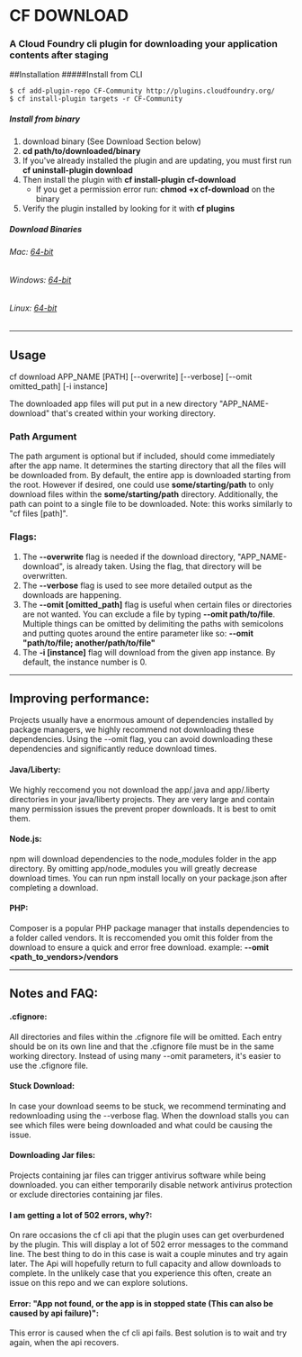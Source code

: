 # CF DOWNLOAD
### A Cloud Foundry cli plugin for downloading your application contents after staging



##Installation
#####Install from CLI
  ```
  $ cf add-plugin-repo CF-Community http://plugins.cloudfoundry.org/
  $ cf install-plugin targets -r CF-Community
  ```
  
##### Install from binary
1. download binary (See Download Section below)
2. **cd path/to/downloaded/binary**
3. If you've already installed the plugin and are updating, you must first run **cf uninstall-plugin download**
4. Then install the plugin with **cf install-plugin cf-download** 
	* If you get a permission error run: **chmod +x cf-download** on the binary
5. Verify the plugin installed by looking for it with **cf plugins** 

##### Download Binaries

###### Mac:     [64-bit](https://github.com/ibmjstart/cf-download/blob/master/binaries/darwin/amd64/cf-download?raw=true)   
###### Windows: [64-bit](https://github.com/ibmjstart/cf-download/blob/master/binaries/windows/amd64/cf-download.exe?raw=true)    
###### Linux:   [64-bit](https://github.com/ibmjstart/cf-download/blob/master/binaries/linux/amd64/cf-download?raw=true)

***

## Usage

cf download APP_NAME [PATH] [--overwrite] [--verbose] [--omit omitted_path] [-i instance]

The downloaded app files will put put in a new directory "APP_NAME-download" that's created within your working directory.

### Path Argument
The path argument is optional but if included, should come immediately after the app name. It determines the starting directory that all the files will be downloaded from. By default, the entire app is downloaded starting from the root. However if desired, one could use **some/starting/path** to only download files within the **some/starting/path** directory. Additionally, the path can point to a single file to be downloaded. Note: this works similarly to "cf files [path]".

### Flags:
1. The **--overwrite** flag is needed if the download directory, "APP_NAME-download", is already taken. Using the flag, that directory will be overwritten.
2. The **--verbose** flag is used to see more detailed output as the downloads are happening.
3. The **--omit [omitted_path]** flag is useful when certain files or directories are not wanted. You can exclude a file by typing **--omit path/to/file**. Multiple things can be omitted by delimiting the paths with semicolons and putting quotes around the entire parameter like so: **--omit "path/to/file; another/path/to/file"**
5. The **-i [instance]** flag will download from the given app instance. By default, the instance number is 0.

***

## Improving performance: 
Projects usually have a enormous amount of dependencies installed by package managers, we highly recommend not downloading these dependencies. Using the --omit flag, you can avoid downloading these dependencies and significantly reduce download times.

#### Java/Liberty:
We highly reccomend you not download the app/.java and app/.liberty directories in your java/liberty projects. They are very large and contain many permission issues the prevent proper downloads. It is best to omit them. 

#### Node.js:
npm will download dependencies to the node_modules folder in the app directory. By omitting app/node_modules you will greatly decrease download times. You can run npm install locally on your package.json after completing a download. 

#### PHP:
Composer is a popular PHP package manager that installs dependencies to a folder called vendors. It is reccomended you omit this folder from the download to ensure a quick and error free download. example: **--omit <path_to_vendors>/vendors** 

***

## Notes and FAQ:  
#### .cfignore:
All directories and files within the .cfignore file will be omitted. Each entry should be on its own line and that the .cfignore file must be in the same working directory. Instead of using many --omit parameters, it's easier to use the .cfignore file.

#### Stuck Download:  
In case your download seems to be stuck, we recommend terminating and redownloading using the --verbose flag. When the download stalls you can see which files were being downloaded and what could be causing the issue. 

#### Downloading Jar files:
Projects containing jar files can trigger antivirus software while being downloaded. you can either temporarily disable network antivirus protection or exclude directories containing jar files.

#### I am getting a lot of 502 errors, why?:
On rare occasions the cf cli api that the plugin uses can get overburdened by the plugin. This will display a lot of 502 error messages to the command line. The best thing to do in this case is wait a couple minutes and try again later. The Api will hopefully return to full capacity and allow downloads to complete. In the unlikely case that you experience this often, create an issue on this repo and we can explore solutions.  

#### Error: "App not found, or the app is in stopped state (This can also be caused by api failure)":
This error is caused when the cf cli api fails. Best solution is to wait and try again, when the api recovers.
